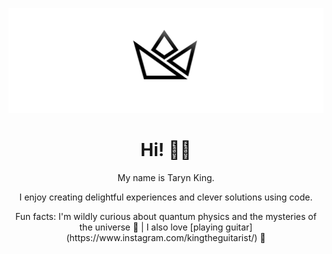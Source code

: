 ![Social icon for TKing](https://github.com/TK1ng/TK1ng/blob/master/assets/crown--illuminated.svg)
<h1 align="center"> Hi! 👋🏾 </h1>
<p align="center"> My name is Taryn King.</p>
<p align="center">
I enjoy creating delightful experiences and clever solutions using code.
</p>
<p align="center">
Fun facts:
 I'm wildly curious about quantum physics and the mysteries of the universe 🌌 
| I also love [playing guitar](https://www.instagram.com/kingtheguitarist/) 🎸 
</p>

<!-- Connect with me on [twitter](https://www.twitter.com/iimkiing) |
View my website [here](https://www.kingcodes.dev) -->

<!--- [![Taryn's GitHub stats](https://github-readme-stats.vercel.app/api?username=Tk1ng)](https://github.com/tk1ng/github-readme-stats)--->
